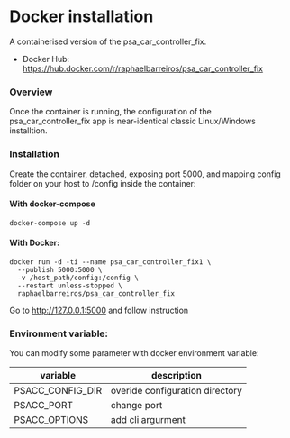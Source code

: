 # Docker installation

A containerised version of the psa_car_controller_fix.
- Docker Hub: https://hub.docker.com/r/raphaelbarreiros/psa_car_controller_fix

### Overview
Once the container is running, the configuration of the psa_car_controller_fix app is near-identical classic Linux/Windows installtion.

### Installation
Create the container, detached, exposing port 5000, and mapping config folder on your host to /config inside the container:

#### With docker-compose
```
docker-compose up -d
```
#### With Docker:
```
docker run -d -ti --name psa_car_controller_fix1 \
  --publish 5000:5000 \
  -v /host_path/config:/config \
  --restart unless-stopped \
  raphaelbarreiros/psa_car_controller_fix
```
Go to http://127.0.0.1:5000 and follow instruction

### Environment variable:
You can modify some parameter with docker environment variable:

|variable         | description                     |
|-----------------|---------------------------------|
|PSACC_CONFIG_DIR | overide configuration directory |
|PSACC_PORT       | change port                     |
|PSACC_OPTIONS    | add cli argurment               |




